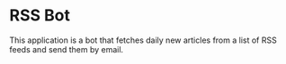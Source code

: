 # RSS Bot

This application is a bot that fetches daily new articles from a list of RSS feeds and send them by email.
